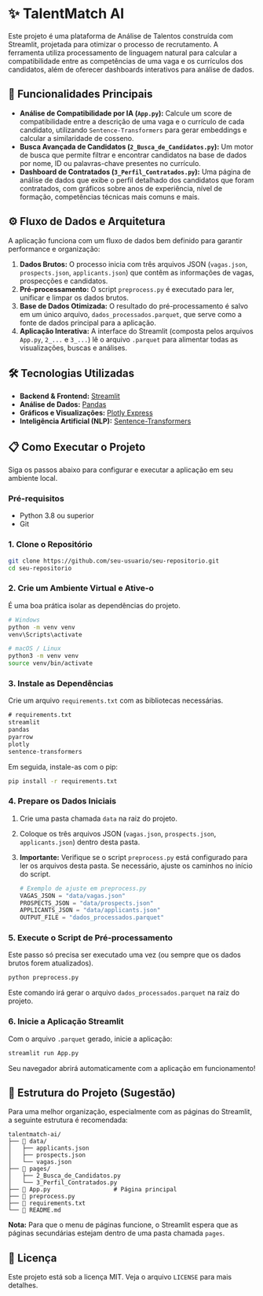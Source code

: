 # ✨ TalentMatch AI

Este projeto é uma plataforma de Análise de Talentos construída com Streamlit, projetada para otimizar o processo de recrutamento. A ferramenta utiliza processamento de linguagem natural para calcular a compatibilidade entre as competências de uma vaga e os currículos dos candidatos, além de oferecer dashboards interativos para análise de dados.

## 🚀 Funcionalidades Principais

  * **Análise de Compatibilidade por IA (`App.py`):** Calcule um score de compatibilidade entre a descrição de uma vaga e o currículo de cada candidato, utilizando `Sentence-Transformers` para gerar embeddings e calcular a similaridade de cosseno.
  * **Busca Avançada de Candidatos (`2_Busca_de_Candidatos.py`):** Um motor de busca que permite filtrar e encontrar candidatos na base de dados por nome, ID ou palavras-chave presentes no currículo.
  * **Dashboard de Contratados (`3_Perfil_Contratados.py`):** Uma página de análise de dados que exibe o perfil detalhado dos candidatos que foram contratados, com gráficos sobre anos de experiência, nível de formação, competências técnicas mais comuns e mais.


## ⚙️ Fluxo de Dados e Arquitetura

A aplicação funciona com um fluxo de dados bem definido para garantir performance e organização:

1.  **Dados Brutos:** O processo inicia com três arquivos JSON (`vagas.json`, `prospects.json`, `applicants.json`) que contêm as informações de vagas, prospecções e candidatos.
2.  **Pré-processamento:** O script `preprocess.py` é executado para ler, unificar e limpar os dados brutos.
3.  **Base de Dados Otimizada:** O resultado do pré-processamento é salvo em um único arquivo, `dados_processados.parquet`, que serve como a fonte de dados principal para a aplicação.
4.  **Aplicação Interativa:** A interface do Streamlit (composta pelos arquivos `App.py`, `2_...` e `3_...`) lê o arquivo `.parquet` para alimentar todas as visualizações, buscas e análises.

## 🛠️ Tecnologias Utilizadas

  * **Backend & Frontend:** [Streamlit](https://streamlit.io/)
  * **Análise de Dados:** [Pandas](https://pandas.pydata.org/)
  * **Gráficos e Visualizações:** [Plotly Express](https://plotly.com/python/plotly-express/)
  * **Inteligência Artificial (NLP):** [Sentence-Transformers](https://www.sbert.net/)

## 📋 Como Executar o Projeto

Siga os passos abaixo para configurar e executar a aplicação em seu ambiente local.

### **Pré-requisitos**

  * Python 3.8 ou superior
  * Git

### **1. Clone o Repositório**

```bash
git clone https://github.com/seu-usuario/seu-repositorio.git
cd seu-repositorio
```

### **2. Crie um Ambiente Virtual e Ative-o**

É uma boa prática isolar as dependências do projeto.

```bash
# Windows
python -m venv venv
venv\Scripts\activate

# macOS / Linux
python3 -m venv venv
source venv/bin/activate
```

### **3. Instale as Dependências**

Crie um arquivo `requirements.txt` com as bibliotecas necessárias.

```txt
# requirements.txt
streamlit
pandas
pyarrow
plotly
sentence-transformers
```

Em seguida, instale-as com o pip:

```bash
pip install -r requirements.txt
```

### **4. Prepare os Dados Iniciais**

1.  Crie uma pasta chamada `data` na raiz do projeto.

2.  Coloque os três arquivos JSON (`vagas.json`, `prospects.json`, `applicants.json`) dentro desta pasta.

3.  **Importante:** Verifique se o script `preprocess.py` está configurado para ler os arquivos desta pasta. Se necessário, ajuste os caminhos no início do script.

    ```python
    # Exemplo de ajuste em preprocess.py
    VAGAS_JSON = "data/vagas.json"
    PROSPECTS_JSON = "data/prospects.json"
    APPLICANTS_JSON = "data/applicants.json"
    OUTPUT_FILE = "dados_processados.parquet"
    ```

### **5. Execute o Script de Pré-processamento**

Este passo só precisa ser executado uma vez (ou sempre que os dados brutos forem atualizados).

```bash
python preprocess.py
```

Este comando irá gerar o arquivo `dados_processados.parquet` na raiz do projeto.

### **6. Inicie a Aplicação Streamlit**

Com o arquivo `.parquet` gerado, inicie a aplicação:

```bash
streamlit run App.py
```

Seu navegador abrirá automaticamente com a aplicação em funcionamento\!

## 📂 Estrutura do Projeto (Sugestão)

Para uma melhor organização, especialmente com as páginas do Streamlit, a seguinte estrutura é recomendada:

```
talentmatch-ai/
├── 📂 data/
│   ├── applicants.json
│   ├── prospects.json
│   └── vagas.json
├── 📂 pages/
│   ├── 2_Busca_de_Candidatos.py
│   └── 3_Perfil_Contratados.py
├── 📜 App.py                  # Página principal
├── 📜 preprocess.py
├── 📜 requirements.txt
└── 📜 README.md
```

**Nota:** Para que o menu de páginas funcione, o Streamlit espera que as páginas secundárias estejam dentro de uma pasta chamada `pages`.

## 📜 Licença

Este projeto está sob a licença MIT. Veja o arquivo `LICENSE` para mais detalhes.
